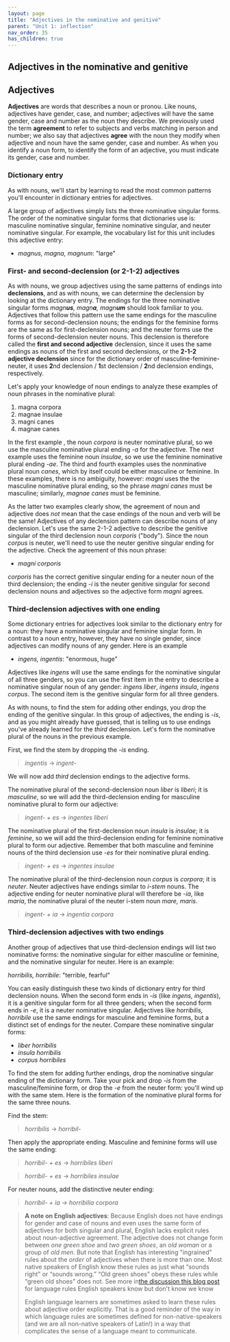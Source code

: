 ```yaml
---
layout: page
title: "Adjectives in the nominative and genitive"
parent: "Unit 1: inflection"
nav_order: 35
has_children: true
---
```



## Adjectives in the nominative and genitive


## Adjectives

**Adjectives** are words that describes a noun or pronou.  Like nouns, adjectives have gender, case, and number; adjectives will have the same gender, case and number as the noun they describe. We previously used the term **agreement** to refer to subjects and verbs matching in person and number;  we also say that adjectives **agree** with the noun they modify when adjective and noun have the same gender, case and number.  As when you identify a noun form, to identify the form of an adjective, you must indicate its gender, case and number.  

### Dictionary entry 

As with nouns, we'll start by learning to read the most common patterns you'll encounter in dictionary entries for adjectives.

A large group of adjectives simply lists the three nominative singular forms. The order of the nominative singular forms that dictionaries use is: masculine nominative singular, feminine nominative singular, and neuter nominative singular.  For example, the vocabulary list for this unit includes this adjective entry:

- *magnus, magna, magnum*: "large"



### First- and second-declension (or 2-1-2) adjectives

As with nouns, we group adjectives using the same patterns of endings into **declensions**, and as with nouns, we can determine the declension by looking at the dictionary entry.  The endings for the three nominative singular forms *magn**us**, magn**a**, magn**um*** should look familiar to you. Adjectives that follow this pattern use the same endings for the masculine forms as for second-declension nouns; the endings for the feminine forms are the same as for first-declension nouns; and the neuter forms use the forms of second-declension neuter nouns. This declension is therefore called the **first and second adjective** declension, since it uses the same endings as nouns of the first and second declensions, or the **2-1-2 adjective declension** since for the dictionary order of masculine-feminine-neuter, it uses **2**nd declension / **1**st declension / **2**nd declension endings, respectively.


Let's apply your knowledge of noun endings to analyze these examples of noun phrases in the nominative plural:



1. magna corpora
1. magnae insulae
1. magni canes
1. magnae canes



In the first example , the noun *corpora* is neuter nominative plural, so we use the masculine nominative plural ending -*a* for the adjective.  The next example uses the feminine noun *insulae*, so we use the feminine nominative plural ending *-ae*.  The third and fourth examples uses the nonminative plural noun  *canes*, which by itself could be either masculine or feminine.  In these examples, there is no ambiguity, however:  *magni* uses the the masculine nominative plural ending, so the phrase *magni canes* must be masculine; similarly, *magnae canes* must be feminine.

As the latter two examples clearly show, the agreement of noun and adjective does *not* mean that the case endings of the noun and verb will be the same! Adjectives of any declension pattern can describe nouns of any declension.  Let's use the same 2-1-2 adjective to describe the genitive singular of the third declension noun *corporis* ("body").  Since the noun *corpus* is neuter, we'll need to use the neuter genitive singular ending for the adjective.  Check the agreement of this noun phrase:

- *magni corporis*


*corporis* has the correct genitive singular ending for a neuter noun of the third declension; the ending -*i* is the neuter genitive singular for second declension nouns and adjectives so the adjective form *magni*  agrees.

### Third-declension adjectives with one ending


Some dictionary entries for adjectives look similar to the dictionary entry for a noun:  they have a nominative singular and feminine singlar form.  In contrast to a noun entry, however, they have no single gender, since adjectives can modify nouns of any gender.   Here is an example

- *ingens, ingentis*: "enormous, huge"

Adjectives like *ingens* will use the same endings for  the nominative singular of all three genders, so you can use the first item in the entry to describe a nominative singular noun of any gender: *ingens liber*, *ingens insula*, *ingens corpus*.  The second item is the genitive singular form for all three genders.  

As with nouns, to find the stem for adding other endings, you drop the ending of the genitive singular.  In this group of adjectives, the ending is *-is*, and as you might already have guessed, that is telling us to use endings you've already learned for  the *third* declension.  Let's form the  nominative plural of the nouns in the previous example.

First, we find the stem by dropping the *-is* ending.

> *ingentis* -> *ingent-*

We will now add *third* declension endings to the adjective forms.

The nominative plural of the second-declension noun *liber* is *liberi*; it is *masculine*, so we will add the third-declension ending for masculine nominative plural to form our adjective:

> *ingent- + es* -> *ingentes liberi*

The nominative plural of the first-declension noun *insula* is *insulae*; it is *feminine*, so we will add the third-declension ending for feminine nominative plural to form our adjective.  Remember that both masculine and feminine nouns of the third declension use *-es* for their nominative plural ending.

> *ingent- + es* -> *ingentes insulae*

The nominative plural of the third-declension noun *corpus* is *corpora*; it is *neuter*.  Neuter adjectives have endings similar to *i-stem* nouns.  The adjective ending for neuter nominative plural will therefore be *-ia*, like *maria*, the nominative plural of the neuter i-stem noun *mare, maris*.

> *ingent- + ia* -> *ingentia corpora*


### Third-declension adjectives with two endings


Another group of adjectives that use third-declension endings will list two nominative forms: the nominative singular for either masculine or feminine, and the nominative singular for neuter.  Here is an example:


*horribilis, horribile*: "terrible, fearful"


You can easily distinguish these two kinds of dictionary entry for third declension nouns.  When the second form ends in *-is* (like *ingens, ingentis*), it is a genitive singular form for all three genders; when the second form ends in *-e*, it is a neuter nominative singular.  Adjectives like *horribilis, horribile* use the same endings for masculine and feminine forms, but a distinct set of endings for the neuter.  Compare these nominative singular forms:

- *liber horribilis*
- *insula horribilis*
- *corpus horribiles*

To find the stem for adding further endings, drop the nominative singular ending of the dictionary form. Take your pick and drop *-is* from the masculine/feminine form, or drop the *-e* from the neuter form: you'll wind up with the same stem.  Here is the formation of the nominative plural forms for the same three nouns.

Find the stem:

> *horribilis* -> *horribil-*

Then apply the appropriate ending. Masculine and feminine forms will use the same ending:


> *horribil- + es* -> *horribiles liberi*

> *horribil- + es* -> *horribiles insulae*

For neuter nouns, add the distinctive neuter ending:

> *horribil- + ia* -> *horribilia corpora*




> **A note on English adjectives**: Because  English does not have endings for gender and case of nouns and even uses the same form of adjectives for both singular and plural, English lacks explicit rules about noun-adjective agreement. The adjective does not change form between *one green shoe* and *two green shoes*, an *old woman* or a group of *old men*. But note that English has interesting "ingrained" rules about the *order* of adjectives when there is more than one. Most native speakers of English know these rules as just what “sounds right” or “sounds wrong.”  “Old green shoes” obeys these rules while “green old shoes” does not. See more in[the discussion this blog post](https://www.bbc.com/culture/article/20160908-the-language-rules-we-know-but-dont-know-we-know) for language rules English speakers know but don't know we know
>
> English language learners are sometimes asked to learn these rules about adjective order explicitly. That is a good reminder of the way in which language rules are sometimes defined for non-native-speakers (and we are all non-native speakers of Latin!) in a way that complicates the sense of a language meant to communicate.




